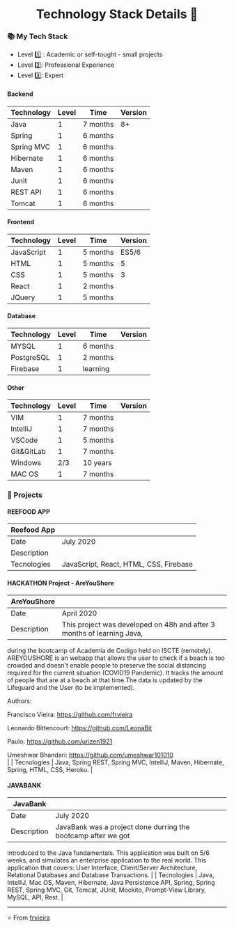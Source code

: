 <p align="center">
  <h1 align="center">  Technology Stack Details 👋</h1>
</p>

### 📚 My Tech Stack 

- Level  1️⃣ : Academic or self-tought - small projects
- Level  2️⃣: Professional Experience
- Level  3️⃣: Expert

#### Backend

| Technology | Level | Time     | Version |
|------------|-------|----------|---------|
| Java       | 1     | 7 months | 8+      |
| Spring     | 1     | 6 months |         |
| Spring MVC | 1     | 6 months |         |
| Hibernate  | 1     | 6 months |         |
| Maven      | 1     | 6 months |         |
| Junit      | 1     | 6 months |         |
| REST API   | 1     | 6 months |         |
| Tomcat     | 1     | 6 months |         |



#### Frontend

| Technology | Level | Time     | Version |
|------------|-------|----------|---------|
| JavaScript | 1     | 5 months | ES5/6   |
| HTML       | 1     | 5 months | 5       |
| CSS        | 1     | 5 months | 3       |
| React      | 1     | 2 months |         |
| JQuery     | 1     | 5 months |         |


#### Database

| Technology | Level | Time     | Version |
|------------|-------|----------|---------|
| MYSQL      | 1     | 6 months |         |
| PostgreSQL | 1     | 2 months |         |
| Firebase   | 1     | learning |         |



#### Other

| Technology | Level | Time     | Version |
|------------|-------|----------|---------|
| VIM        | 1     | 7 months |         |
| IntelliJ   | 1     | 7 months |         |
| VSCode     | 1     | 5 months |         |
| Git&GitLab | 1     | 7 months |         |
| Windows    | 2/3   | 10 years |         |
| MAC OS     | 1     | 7 months |         |


### 📌 Projects

#### REEFOOD APP

| Reefood App | |
|---------------------------|-----------------------------------------------------|
| Date |   July 2020                                                              |
| Description |                                                                   |
| Tecnologies | JavaScript, React, HTML, CSS, Firebase                            |

#### HACKATHON Project - AreYouShore

| AreYouShore | |
|---------------------------|-----------------------------------------------------|
| Date |   April 2020                                                             |
| Description |   This project was developed on 48h and after 3 months of learning Java, 
during the bootcamp of Academia de Codigo held on ISCTE (remotely).
AREYOUSHORE is an webapp that allows the user to check if a beach is too crowded 
and doesn't enable people to preserve the social distancing required for the current situation 
(COVID19 Pandemic). 
It tracks the amount of people that are at a beach at that time.The data is updated by the Lifeguard and the User (to be implemented).

Authors:

Francisco Vieira: https://github.com/frvieira

Leonardo Bittencourt: https://github.com/LeonaBit

Paulo: https://github.com/urizen1921

Umeshwar Bhandari: https://github.com/umeshwar101010  
                                                              |
| Tecnologies | Java, Spring REST, Spring MVC, IntelliJ, Maven, Hibernate, Spring, 
HTML, CSS, Heroku.                           |

#### JAVABANK 


| JavaBank | |
|---------------------------|-----------------------------------------------------|
| Date |   July 2020                                                              |
| Description |JavaBank was a project done durring the bootcamp after we got
introduced to the Java fundamentals.
This application was built on 5/6 weeks, and simulates an enterprise application to the real world.
This application that covers: User Interface, Client/Server
Architecture, Relational Databases and Database Transactions.                                                                   |
| Tecnologies | Java, IntelliJ, Mac OS, Maven, Hibernate, Java Persistence API, Spring,
Spring REST, Spring MVC, Git, Tomcat, JUnit, Mockito, Prompt-View Library,
MySQL, API, Rest.                          |


---

⭐️ From [frvieira](https://github.com/frvieira)
